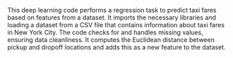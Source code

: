 This deep learning code performs a regression task to predict taxi fares based on features from a dataset. It imports the necessary libraries and loading a dataset from a CSV file that contains information about taxi fares in New York City. The code checks for and handles missing values, ensuring data cleanliness. It computes the Euclidean distance between pickup and dropoff locations and adds this as a new feature to the dataset.
